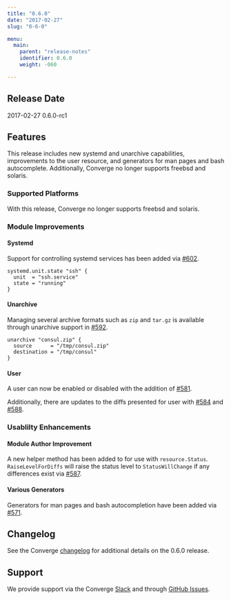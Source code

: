 ```yaml
---
title: "0.6.0"
date: "2017-02-27"
slug: "0-6-0"

menu:
  main:
    parent: "release-notes"
    identifier: 0.6.0
    weight: -060

---
```


## Release Date

2017-02-27 0.6.0-rc1

## Features

This release includes new systemd and unarchive capabilities, improvements to the user resource, and generators for man pages and bash autocomplete. Additionally, Converge no longer supports freebsd and solaris.

### Supported Platforms

With this release, Converge no longer supports freebsd and solaris.

### Module Improvements

#### Systemd

Support for controlling systemd services has been added via [\#602](https://github.com/asteris-llc/converge/pull/602).

```hcl
systemd.unit.state "ssh" {
  unit  = "ssh.service"
  state = "running"
}
```

#### Unarchive

Managing several archive formats such as `zip` and `tar.gz` is available through unarchive support in [\#592](https://github.com/asteris-llc/converge/pull/592).

```hcl
unarchive "consul.zip" {
  source      = "/tmp/consul.zip"
  destination = "/tmp/consul"
}
```

#### User

A user can now be enabled or disabled with the addition of [\#581](https://github.com/asteris-llc/converge/pull/581).

Additionally, there are updates to the diffs presented for user with [\#584](https://github.com/asteris-llc/converge/pull/584) and [\#588](https://github.com/asteris-llc/converge/pull/588).

### Usablilty Enhancements

#### Module Author Improvement

A new helper method has been added to for use with `resource.Status`. `RaiseLevelForDiffs` will raise the status level to `StatusWillChange` if any differences exist via [\#587](https://github.com/asteris-llc/converge/pull/587).

#### Various Generators

Generators for man pages and bash autocompletion have been added via [\#571](https://github.com/asteris-llc/converge/pull/571).

## Changelog

See the Converge [changelog](https://github.com/asteris-llc/converge/blob/master/CHANGELOG.md) for additional details on the 0.6.0 release.

## Support

We provide support via the Converge [Slack](http://converge-slack.aster.is/) and through [GitHub Issues](https://github.com/asteris-llc/converge/issues).
